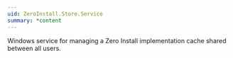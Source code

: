```yaml
---
uid: ZeroInstall.Store.Service
summary: *content
---
```

Windows service for managing a Zero Install implementation cache shared between all users.
